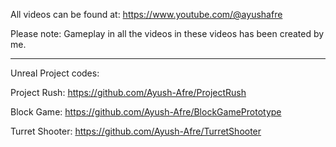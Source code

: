 All videos can be found at: https://www.youtube.com/@ayushafre

Please note: Gameplay in all the videos in these videos has been created by me.

------------------
Unreal Project codes:

Project Rush: https://github.com/Ayush-Afre/ProjectRush

Block Game: https://github.com/Ayush-Afre/BlockGamePrototype

Turret Shooter: https://github.com/Ayush-Afre/TurretShooter
